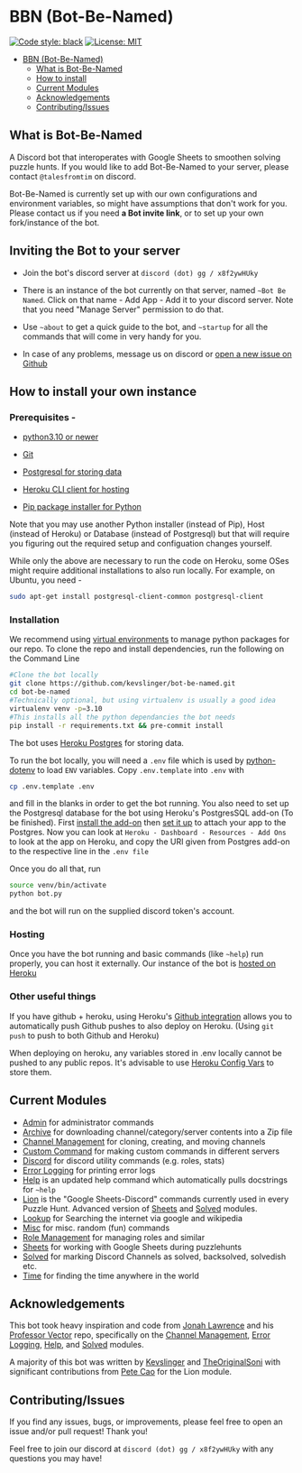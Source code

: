 # BBN (Bot-Be-Named)
[![Code style: black](https://img.shields.io/badge/code%20style-black-000000.svg)](https://github.com/psf/black)
[![License: MIT](https://img.shields.io/badge/License-MIT-yellow.svg)](https://opensource.org/licenses/MIT)

- [BBN (Bot-Be-Named)](#bbn-bot-be-named)
  - [What is Bot-Be-Named](#what-is-bot-be-named)
  - [How to install](#how-to-install)
  - [Current Modules](#current-modules)
  - [Acknowledgements](#acknowledgements)
  - [Contributing/Issues](#contributingissues)

## What is Bot-Be-Named

A Discord bot that interoperates with Google Sheets to smoothen solving puzzle hunts. 
If you would like to add Bot-Be-Named to your server, please contact `@talesfromtim` on discord. 

Bot-Be-Named is currently set up with our own configurations and environment variables, so might have assumptions that don't work for you. Please contact us if you need **a Bot invite link**, or to set up your own fork/instance of the bot.

## Inviting the Bot to your server

- Join the bot's discord server at `discord (dot) gg / x8f2ywHUky`

- There is an instance of the bot currently on that server, named `~Bot Be Named`. Click on that name - Add App - Add it to your discord server.  Note that you need "Manage Server" permission to do that.

- Use `~about` to get a quick guide to the bot, and `~startup` for all the commands that will come in very handy for you.

- In case of any problems, message us on discord or [open a new issue on Github](https://github.com/kevslinger/bot-be-named/issues/new)

## How to install your own instance

### Prerequisites - 

- [python3.10 or newer](https://realpython.com/installing-python/)

- [Git](https://github.com/git-guides/install-git)

- [Postgresql for storing data](https://www.postgresql.org/download/)

- [Heroku CLI client for hosting](https://medium.com/analytics-vidhya/how-to-install-heroku-cli-in-windows-pc-e3cf9750b4ae)

- [Pip package installer for Python](https://phoenixnap.com/kb/install-pip-windows)

Note that you may use another Python installer (instead of Pip), Host (instead of Heroku) or Database (instead of Postgresql) but that will require you figuring out the required setup and configuation changes yourself.

While only the above are necessary to run the code on Heroku, some OSes might require additional installations to also run locally. For example, on Ubuntu, you need - 
```bash
sudo apt-get install postgresql-client-common postgresql-client
```

### Installation

We recommend using [virtual environments](https://docs.python.org/3/tutorial/venv.html) to manage python packages for our repo. To clone the repo and install dependencies, run the following on the Command Line

```bash
#Clone the bot locally
git clone https://github.com/kevslinger/bot-be-named.git
cd bot-be-named
#Technically optional, but using virtualenv is usually a good idea
virtualenv venv -p=3.10 
#This installs all the python dependancies the bot needs
pip install -r requirements.txt && pre-commit install
```

The bot uses [Heroku Postgres](https://www.heroku.com/postgres) for storing data.

To run the bot locally, you will need a `.env` file which is used by [python-dotenv](https://github.com/theskumar/python-dotenv) to load `ENV` variables. Copy `.env.template` into `.env` with  

```bash
cp .env.template .env
```

and fill in the blanks in order to get the bot running. You also need to set up the Postgresql database for the bot using Heroku's PostgresSQL add-on (To be finished). First [install the add-on](https://elements.heroku.com/addons/heroku-postgresql) then [set it up](https://devcenter.heroku.com/articles/heroku-postgresql) to attach your app to the Postgres. Now you can look at `Heroku - Dashboard - Resources - Add Ons` to look at the app on Heroku, and copy the URI given from Postgres add-on to the respective line in the `.env file`

Once you do all that, run


```bash
source venv/bin/activate
python bot.py
```

and the bot will run on the supplied discord token's account.

### Hosting

Once you have the bot running and basic commands (like `~help`) run properly, you can host it externally. Our instance of the bot is [hosted on Heroku](https://medium.com/@linda0511ny/create-host-a-discord-bot-with-heroku-in-5-min-5cb0830d0ff2)


### Other useful things

If you have github + heroku, using Heroku's [Github integration](https://devcenter.heroku.com/articles/github-integration) allows you to automatically push Github pushes to also deploy on Heroku. (Using `git push` to push to both Github and Heroku)

When deploying on heroku, any variables stored in .env locally cannot be pushed to any public repos. It's advisable to use [Heroku Config Vars](https://devcenter.heroku.com/articles/config-vars) to store them.

## Current Modules

- [Admin](./modules/admin) for administrator commands
- [Archive](./modules/archive) for downloading channel/category/server contents into a Zip file
- [Channel Management](./modules/channel_management) for cloning, creating, and moving channels 
- [Custom Command](./modules/custom_command) for making custom commands in different servers
- [Discord](modules/discord) for discord utility commands (e.g. roles, stats)
- [Error Logging](./modules/error_logging) for printing error logs
- [Help](./modules/help) is an updated help command which automatically pulls docstrings for `~help`
- [Lion](./modules/lion) is the "Google Sheets-Discord" commands currently used in every Puzzle Hunt. Advanced version of [Sheets](./modules/sheets) and [Solved](./modules/solved) modules. 
- [Lookup](./modules/lookup) for Searching the internet via google and wikipedia
- [Misc](./modules/misc) for misc. random (fun) commands
- [Role Management](./modules/role_management) for managing roles and similar
- [Sheets](./modules/sheets) for working with Google Sheets during puzzlehunts
- [Solved](./modules/solved) for marking Discord Channels as solved, backsolved, solvedish etc.
- [Time](./modules/time) for finding the time anywhere in the world

## Acknowledgements

This bot took heavy inspiration and code from [Jonah Lawrence](https://github.com/DenverCoder1) and his [Professor Vector](https://github.com/DenverCoder1/professor-vector-discord-bot)
repo, specifically on the [Channel Management](./modules/channel_management), [Error Logging](./modules/error_logging), [Help](./modules/help), and [Solved](./modules/solved) modules. 

A majority of this bot was written by [Kevslinger](https://github.com/kevslinger) and [TheOriginalSoni](https://github.com/TheOriginalSoni) with significant contributions from [Pete Cao](https://github.com/petecao) for the Lion module.

## Contributing/Issues

If you find any issues, bugs, or improvements, please feel free to open an issue and/or pull request! Thank you!

Feel free to join our discord at `discord (dot) gg / x8f2ywHUky` with any questions you may have!
